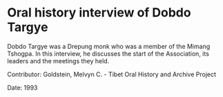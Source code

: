 # Oral history interview of Dobdo Targye  
Dobdo Targye was a Drepung monk who was a member of the Mimang Tshogpa. In this interview, he discusses the start of the Association, its leaders and the meetings they held. 

Contributor: Goldstein, Melvyn C. - Tibet Oral History and Archive Project  

Date:
1993  

